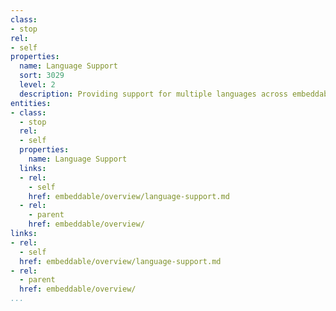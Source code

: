 ```yaml
---
class:
- stop
rel:
- self
properties:
  name: Language Support
  sort: 3029
  level: 2
  description: Providing support for multiple languages across embeddable elements.
entities:
- class:
  - stop
  rel:
  - self
  properties:
    name: Language Support
  links:
  - rel:
    - self
    href: embeddable/overview/language-support.md
  - rel:
    - parent
    href: embeddable/overview/
links:
- rel:
  - self
  href: embeddable/overview/language-support.md
- rel:
  - parent
  href: embeddable/overview/
...
```

